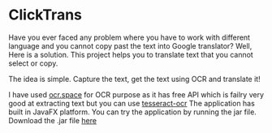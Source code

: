 # ClickTrans 

Have you ever faced any problem where you have to work with different language and you cannot copy past the text into Google translator?
Well, Here is a solution. This project helps you to translate text that you cannot select or copy.

The idea is simple. Capture the text, get the text using OCR and translate it!

I have used <a href="https://ocr.space/ocrapi">ocr.space</a> for OCR purpose as it has free API which is failry very good at extracting text but you can use  <a href="https://github.com/tesseract-ocr/">tesseract-ocr</a> 
The application has built in JavaFX platform. You can try the application by running the jar file. Download the .jar file <a href="https://github.com/tuski/ClickTrans/raw/master/bin/ClickTrans-1.0.jar">here</a>
